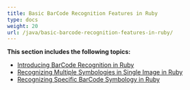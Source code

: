 ```yaml
---
title: Basic BarCode Recognition Features in Ruby
type: docs
weight: 20
url: /java/basic-barcode-recognition-features-in-ruby/
---
```


**This section includes the following topics:**

- [Introducing BarCode Recognition in Ruby](/barcode/java/introducing-barcode-recognition-in-ruby-html/)
- [Recognizing Multiple Symbologies in Single Image in Ruby](/barcode/java/recognizing-multiple-symbologies-in-single-image-in-ruby-html/)
- [Recognizing Specific BarCode Symbology in Ruby](/barcode/java/recognizing-specific-barcode-symbology-in-ruby-html/)
